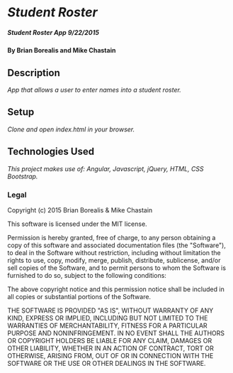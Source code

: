 # _Student Roster_

##### _Student Roster App 9/22/2015_

#### By Brian Borealis and Mike Chastain

## Description

_App that allows a user to enter names into a student roster._

## Setup

_Clone and open index.html in your browser._  

## Technologies Used

_This project makes use of:
Angular, Javascript, jQuery, HTML, CSS Bootstrap._


### Legal

Copyright (c) 2015 Brian Borealis & Mike Chastain

This software is licensed under the MIT license.

Permission is hereby granted, free of charge, to any person obtaining a copy
of this software and associated documentation files (the "Software"), to deal
in the Software without restriction, including without limitation the rights
to use, copy, modify, merge, publish, distribute, sublicense, and/or sell
copies of the Software, and to permit persons to whom the Software is
furnished to do so, subject to the following conditions:

The above copyright notice and this permission notice shall be included in
all copies or substantial portions of the Software.

THE SOFTWARE IS PROVIDED "AS IS", WITHOUT WARRANTY OF ANY KIND, EXPRESS OR
IMPLIED, INCLUDING BUT NOT LIMITED TO THE WARRANTIES OF MERCHANTABILITY,
FITNESS FOR A PARTICULAR PURPOSE AND NONINFRINGEMENT. IN NO EVENT SHALL THE
AUTHORS OR COPYRIGHT HOLDERS BE LIABLE FOR ANY CLAIM, DAMAGES OR OTHER
LIABILITY, WHETHER IN AN ACTION OF CONTRACT, TORT OR OTHERWISE, ARISING FROM,
OUT OF OR IN CONNECTION WITH THE SOFTWARE OR THE USE OR OTHER DEALINGS IN
THE SOFTWARE.
